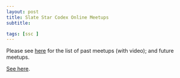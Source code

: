 ```yaml
---
layout: post
title: Slate Star Codex Online Meetups
subtitle: 

tags: [ssc ]
---
```

Please see [here](/ssc-online-meetups) for the list of past meetups (with video); and future meetups.
<!--end.excerpt-->

<script>
window.location.replace("http://www.joshuafox.com/ssc-online-meetups");

</script>

[See here](/ssc-online-meetups). 

